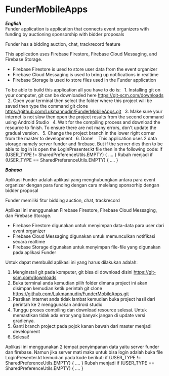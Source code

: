 # FunderMobileApps
<b><i>English</i></b><br>
Funder application is
application that connects event organizers with funding by auctioning sponsorship with bidder proposals

Funder has a bidding auction, chat, trackrecord feature

This application uses Firebase Firestore, Firebase Cloud Messaging, and Firebase Storage.

- Firebase Firestore is used to store user data from the event organizer
- Firebase Cloud Messaging is used to bring up notifications in realtime
- Firebase Storage is used to store files used in the Funder application

To be able to build this application all you have to do is:
  1. Installing git on your computer, git can be downloaded here https://git-scm.com/downloads
  2. Open your terminal then select the folder where this project will be saved then type the command git clone https://github.com/Lukmannudin/FunderMobileApps.git
  3. Make sure your internet is not slow then open the project results from the second command using Android Studio
  4. Wait for the compiling process and download the resource to finish. To ensure there are not many errors, don't update the gradual version.
  5. Change the project branch in the lower right corner from the master to development
  6. Done!
  
This application uses 2 data storage namely server funder and firebase. But if the server dies then to be able to log in
is open the LoginPresenter.kt file then in the following code:
if (USER_TYPE != SharedPreferenceUtils.EMPTY) {
            ....
        }
Rubah menjadi 
        if (USER_TYPE == SharedPreferenceUtils.EMPTY) {
            ....
        }

<b><i>Bahasa</i></i></b><br>

Aplikasi Funder adalah 
aplikasi yang menghubungkan antara para event organizer dengan para funding dengan cara melelang sponsorhip dengan bidder proposal

Funder memiliki fitur bidding auction, chat, trackrecord

Aplikasi ini menggunakan Firebase Firestore, Firebase Cloud Messaging, dan Firebase Storage.

- Firebase Firestore digunakan untuk menyimpan data-data para user dari event organizer
- Firebase Cloud Messaging digunakan untuk memunculkan notifikasi secara realtime
- Firebase Storage digunakan untuk menyimpan file-file yang digunakan pada aplikasi Funder

Untuk dapat membuild aplikasi ini yang harus dilakukan adalah:
  1. Menginstall git pada komputer, git bisa di download disini https://git-scm.com/downloads
  2. Buka terminal anda kemudian pilih folder dimana project ini akan disimpan kemudian ketik perintah git clone https://github.com/Lukmannudin/FunderMobileApps.git
  3. Pastikan internet anda tidak lambat kemudian buka project hasil dari perintah ke 2 menggunakan android studio
  4. Tunggu proses compiling dan download resource selesai. Untuk memastikan tidak ada error yang banyak jangan di update versi gradlenya.
  5. Ganti branch project pada pojok kanan bawah dari master menjadi development
  6. Selesai!
  
Aplikasi ini menggunakan 2 tempat penyimpanan data yaitu server funder dan firebase. Namun jika server mati maka untuk bisa login
adalah buka file LoginPresenter.kt kemudian pada kode berikut: 
        if (USER_TYPE != SharedPreferenceUtils.EMPTY) {
            ....
        }
Rubah menjadi 
        if (USER_TYPE == SharedPreferenceUtils.EMPTY) {
            ....
        }
